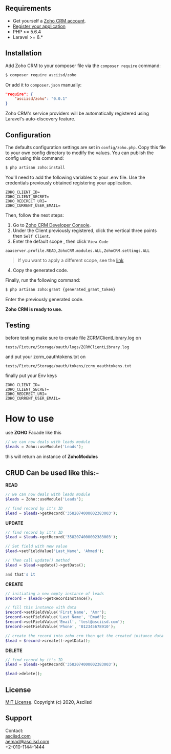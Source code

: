 ## Requirements

* Get yourself a [Zoho CRM account](https://www.zoho.com/crm/).
* [Register your application](https://www.zoho.com/crm/developer/docs/php-sdk/clientapp.html)
* PHP >= 5.6.4
* Laravel >= 6.*

## Installation

Add Zoho CRM to your composer file via the `composer require` command:

```bash
$ composer require asciisd/zoho
```

Or add it to `composer.json` manually:

```json
"require": {
    "asciisd/zoho": "0.0.1"
}
```

Zoho CRM's service providers will be automatically registered using Laravel's auto-discovery feature.

## Configuration

The defaults configuration settings are set in `config/zoho.php`. Copy this file to your own config directory to modify the values. You can publish the config using this command:

```bash
$ php artisan zoho:install
```

You'll need to add the following variables to your .env file. Use the credentials previously obtained registering your application.

```dotenv
ZOHO_CLIENT_ID=
ZOHO_CLIENT_SECRET=
ZOHO_REDIRECT_URI=
ZOHO_CURRENT_USER_EMAIL=
```

Then, follow the next steps:
1. Go to [Zoho CRM Developer Console](https://accounts.zoho.com/developerconsole).
2. Under the Client previously registered, click the vertical three points then `Self Client`.
3. Enter the default scope , then click `View Code`
```text
aaaserver.profile.READ,ZohoCRM.modules.ALL,ZohoCRM.settings.ALL
```    
> If you want to apply a different scope, see the [link](https://www.zoho.com/crm//developer/docs/api/oauth-overview.html#scopes)

4. Copy the generated code.

Finally, run the following command:

```bash
$ php artisan zoho:grant {generated_grant_token}
```

Enter the previously generated code.

**Zoho CRM is ready to use.**

## Testing

before testing make sure to create file ZCRMClientLibrary.log on 
```text
tests/Fixture/Storage/oauth/logs/ZCRMClientLibrary.log
```

and put your zcrm_oauthtokens.txt on 
```text
tests/Fixture/Storage/oauth/tokens/zcrm_oauthtokens.txt
```

finally put your Env keys
```dotenv
ZOHO_CLIENT_ID=
ZOHO_CLIENT_SECRET=
ZOHO_REDIRECT_URI=
ZOHO_CURRENT_USER_EMAIL=
```

# How to use
use **ZOHO** Facade like this
```php
// we can now deals with leads module
$leads = Zoho::useModule('Leads');
```

this will return an instance of **ZohoModules**

## CRUD Can be used like this:-

**READ**

```php
// we can now deals with leads module
$leads = Zoho::useModule('Leads');

// find record by it's ID
$lead = $leads->getRecord('3582074000002383003');
```

**UPDATE**

```php
// find record by it's ID
$lead = $leads->getRecord('3582074000002383003');

// Set field with new value
$lead->setFieldValue('Last_Name', 'Ahmed');

// Then call update() method
$lead = $lead->update()->getData();

and that's it
```

**CREATE**

```php
// initiating a new empty instance of leads
$record = $leads->getRecordInstance();

// fill this instance with data
$record->setFieldValue('First_Name', 'Amr');
$record->setFieldValue('Last_Name', 'Emad');
$record->setFieldValue('Email', 'test@asciisd.com');
$record->setFieldValue('Phone', '012345678910');

// create the record into zoho crm then get the created instance data
$lead = $record->create()->getData();

```

**DELETE**
```php
// find record by it's ID
$lead = $leads->getRecord('3582074000002383003');

$lead->delete();

```



## License

[MIT License](https://opensource.org/licenses/MIT). Copyright (c) 2020, Asciisd

## Support

Contact:<br>
[asciisd.com](https://asciisd.com)<br>
aemad@asciisd.com<br>
+2-010-1144-1444
